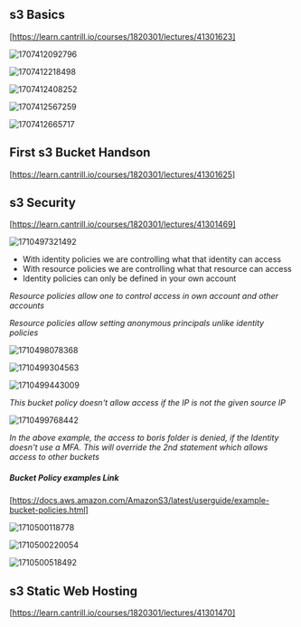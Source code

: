 ## s3 Basics

[https://learn.cantrill.io/courses/1820301/lectures/41301623]

![1707412092796](image/S3/1707412092796.png)

![1707412218498](image/S3/1707412218498.png)

![1707412408252](image/S3/1707412408252.png)

![1707412567259](image/S3/1707412567259.png)

![1707412665717](image/S3/1707412665717.png)

## First s3 Bucket Handson

[https://learn.cantrill.io/courses/1820301/lectures/41301625]

## s3 Security

[https://learn.cantrill.io/courses/1820301/lectures/41301469]

![1710497321492](image/S3/1710497321492.png)

* With identity policies we are controlling what that identity can access
* With resource policies we are controlling what that resource can access
* Identity policies can only be defined in your own account

*Resource policies allow one to control access in own account and other accounts*

*Resource policies allow setting anonymous principals unlike identity policies*


![1710498078368](image/S3/1710498078368.png)

![1710499304563](image/S3/1710499304563.png)

![1710499443009](image/S3/1710499443009.png)

*This bucket policy doesn't allow access if the IP is not the given source IP*

![1710499768442](image/S3/1710499768442.png)

*In the above example, the access to boris folder is denied, if the Identity doesn't use a MFA. This will override the 2nd statement which allows access to other buckets*

##### Bucket Policy examples Link

[https://docs.aws.amazon.com/AmazonS3/latest/userguide/example-bucket-policies.html]


![1710500118778](image/S3/1710500118778.png)

![1710500220054](image/S3/1710500220054.png)

![1710500518492](image/S3/1710500518492.png)

## s3 Static Web Hosting

[https://learn.cantrill.io/courses/1820301/lectures/41301470]


